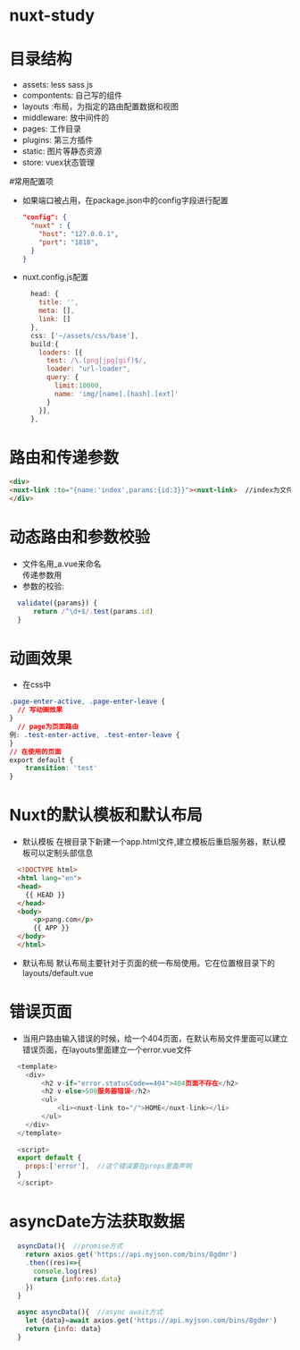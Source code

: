 # nuxt-study

# 目录结构
+ assets: less sass js
+ compontents: 自己写的组件
+ layouts :布局，为指定的路由配置数据和视图
+ middleware: 放中间件的
+ pages: 工作目录
+ plugins: 第三方插件
+ static: 图片等静态资源
+ store: vuex状态管理  

#常用配置项
+ 如果端口被占用，在package.json中的config字段进行配置 
  ```json
  "config": {
    "nuxt" : {
      "host": "127.0.0.1",
      "port": "1818",
    }
  }
  ```
+ nuxt.config.js配置
  ```js
    head: {
      title: '',
      meta: [],
      link: []
    },
    css: ['~/assets/css/base'],
    build:{
      loaders: [{
        test: /\.(png|jpg|gif)$/,
        loader: "url-loader",
        query: {
          limit:10000,
          name: 'img/[name].[hash].[ext]'
        }        
      }],
    },
  ```

# 路由和传递参数
  ```html
  <div>
  <nuxt-link :to="{name:'index',params:{id:3}}"><nuxt-link>  //index为文件名,接收参数用$route.params.id
  </div>
  ```

# 动态路由和参数校验
  + 文件名用_a.vue来命名  
    传递参数用
    <nuxt-link :to="{name:'index-a',params:{id:3}}"><nuxt-link>
  + 参数的校验: 
  ```js
    validate({params}) {
        return /^\d+$/.test(params.id)
    }
  ```

# 动画效果
  + 在css中
  ```css
  .page-enter-active, .page-enter-leave {
    // 写动画效果
  }
    // page为页面路由
  例: .test-enter-active, .test-enter-leave {
  }
  // 在使用的页面
  export default {
      transition: 'test'
  }
  ```  

# Nuxt的默认模板和默认布局
  + 默认模板
  在根目录下新建一个app.html文件,建立模板后重启服务器，默认模板可以定制头部信息

  ```html
    <!DOCTYPE html>
    <html lang="en">
    <head>
      {{ HEAD }}
    </head>
    <body>
        <p>pang.com</p>
        {{ APP }}
    </body>
    </html>
  ```

  + 默认布局
  默认布局主要针对于页面的统一布局使用。它在位置根目录下的layouts/default.vue

# 错误页面
  + 当用户路由输入错误的时候，给一个404页面，在默认布局文件里面可以建立错误页面，在layouts里面建立一个error.vue文件

  ```js
    <template>
      <div>
          <h2 v-if="error.statusCode==404">404页面不存在</h2>
          <h2 v-else>500服务器错误</h2>
          <ul>
              <li><nuxt-link to="/">HOME</nuxt-link></li>
          </ul>
      </div>
    </template>
    
    <script>
    export default {
      props:['error'],  //这个错误要在props里面声明
    }
    </script>
  ```

# asyncDate方法获取数据
  ```js
    asyncData(){  //promise方式
      return axios.get('https://api.myjson.com/bins/8gdmr')
      .then((res)=>{
        console.log(res)
        return {info:res.data}
      })
    }

    async asyncData(){  //async await方式
      let {data}=await axios.get('https://api.myjson.com/bins/8gdmr')
      return {info: data}  
    }
  ```
        


